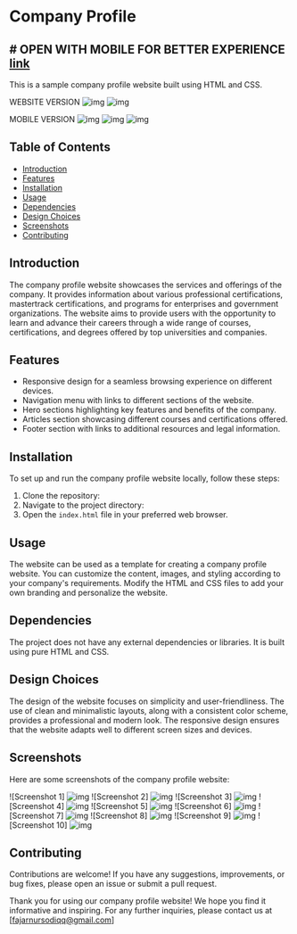 # Company Profile

## # OPEN WITH MOBILE FOR BETTER EXPERIENCE <a href="http://fajarlab.site/" target="_blank">link</a>

This is a sample company profile website built using HTML and CSS.

WEBSITE VERSION
![img](https://github.com/RevoU-FSSE-2/week-5-fajarnursodiqq/blob/main/imeges/01.png)
![img](https://github.com/RevoU-FSSE-2/week-5-fajarnursodiqq/blob/main/imeges/2.png)

MOBILE VERSION
![img](https://github.com/RevoU-FSSE-2/week-5-fajarnursodiqq/blob/main/imeges/3.png)
![img](https://github.com/RevoU-FSSE-2/week-5-fajarnursodiqq/blob/main/imeges/4.png)
![img](https://github.com/RevoU-FSSE-2/week-5-fajarnursodiqq/blob/main/imeges/5.png)

## Table of Contents

- [Introduction](#introduction)
- [Features](#features)
- [Installation](#installation)
- [Usage](#usage)
- [Dependencies](#dependencies)
- [Design Choices](#design-choices)
- [Screenshots](#screenshots)
- [Contributing](#contributing)

## Introduction

The company profile website showcases the services and offerings of the company. It provides information about various professional certifications, mastertrack certifications, and programs for enterprises and government organizations. The website aims to provide users with the opportunity to learn and advance their careers through a wide range of courses, certifications, and degrees offered by top universities and companies.

## Features

- Responsive design for a seamless browsing experience on different devices.
- Navigation menu with links to different sections of the website.
- Hero sections highlighting key features and benefits of the company.
- Articles section showcasing different courses and certifications offered.
- Footer section with links to additional resources and legal information.

## Installation

To set up and run the company profile website locally, follow these steps:

1. Clone the repository:
2. Navigate to the project directory:
3. Open the `index.html` file in your preferred web browser.

## Usage

The website can be used as a template for creating a company profile website. You can customize the content, images, and styling according to your company's requirements. Modify the HTML and CSS files to add your own branding and personalize the website.

## Dependencies

The project does not have any external dependencies or libraries. It is built using pure HTML and CSS.

## Design Choices

The design of the website focuses on simplicity and user-friendliness. The use of clean and minimalistic layouts, along with a consistent color scheme, provides a professional and modern look. The responsive design ensures that the website adapts well to different screen sizes and devices.

## Screenshots

Here are some screenshots of the company profile website:

![Screenshot 1] ![img](https://github.com/RevoU-FSSE-2/week-5-fajarnursodiqq/blob/main/imeges/18.png)
![Screenshot 2] ![img](https://github.com/RevoU-FSSE-2/week-5-fajarnursodiqq/blob/main/imeges/19.png)
![Screenshot 3] ![img](https://github.com/RevoU-FSSE-2/week-5-fajarnursodiqq/blob/main/imeges/20.png)
![Screenshot 4] ![img](https://github.com/RevoU-FSSE-2/week-5-fajarnursodiqq/blob/main/imeges/21.png)
![Screenshot 5] ![img](https://github.com/RevoU-FSSE-2/week-5-fajarnursodiqq/blob/main/imeges/22.png)
![Screenshot 6] ![img](https://github.com/RevoU-FSSE-2/week-5-fajarnursodiqq/blob/main/imeges/23.png)
![Screenshot 7] ![img](https://github.com/RevoU-FSSE-2/week-5-fajarnursodiqq/blob/main/imeges/24.png)
![Screenshot 8] ![img](https://github.com/RevoU-FSSE-2/week-5-fajarnursodiqq/blob/main/imeges/25.png)
![Screenshot 9] ![img](https://github.com/RevoU-FSSE-2/week-5-fajarnursodiqq/blob/main/imeges/26.png)
![Screenshot 10] ![img](https://github.com/RevoU-FSSE-2/week-5-fajarnursodiqq/blob/main/imeges/27.png)

## Contributing

Contributions are welcome! If you have any suggestions, improvements, or bug fixes, please open an issue or submit a pull request.

Thank you for using our company profile website! We hope you find it informative and inspiring. For any further inquiries, please contact us at [fajarnursodiqq@gmail.com]
